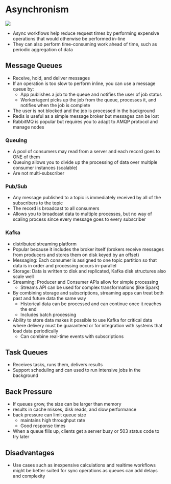 # Asynchronism

![](https://camo.githubusercontent.com/c01ec137453216bbc188e3a8f16da39ec9131234/687474703a2f2f692e696d6775722e636f6d2f353447597353782e706e67)

- Async workflows help reduce request times by performing expensive operations that would otherwise be performed in-line
- They can also perform time-consuming work ahead of time, such as periodic aggregation of data

## Message Queues 
- Receive, hold, and deliver messages
- If an operation is too slow to perform inline, you can use a message queue by:
    - App publishes a job to the queue and notifies the user of job status
    - Worker/agent picks up the job from the queue, processes it, and notifies when the job is complete
- The user is not blocked and the job is processed in the background
- Redis is useful as a simple message broker but messages can be lost
- RabbitMQ is popular but requires you to adapt to AMQP protocol and manage nodes

### Queuing 
- A pool of consumers may read from a server and each record goes to ONE of them
- Queuing allows you to divide up the processing of data over multiple consumer instances (scalable)
- Are not multi-subscriber
### Pub/Sub
- Any message published to a topic is immediately received by all of the subscribers to the topic
- The record is broadcast to all consumers
- Allows you to broadcast data to multiple processes, but no way of scaling process since every message goes to every subscriber

### Kafka
- distributed streaming platform
- Popular because it includes the broker itself (brokers receive messages from producers and stores them on disk keyed by an offset)
- Messaging: Each consumer is assigned to one topic partition so that data is in order and processing occurs in-parallel 
- Storage: Data is written to disk and replicated, Kafka disk structures also scale well 
- Streaming: Producer and Consumer APIs allow for simple processing
    - Streams API can be used for complex transformations (like Spark)
- By combining storage and subscriptions, streaming apps can treat both past and future data the same way
    - Historical data can be processed and can continue once it reaches the end
    - Includes batch processing 
- Ability to store data makes it possible to use Kafka for critical data where delivery must be guaranteed or for integration with systems that load data periodically 
    - Can combine real-time events with subscriptions

## Task Queues
- Receives tasks, runs them, delivers results
- Support scheduling and can used to run intensive jobs in the background

## Back Pressure
- If queues grow, the size can be larger than memory
- results in cache misses, disk reads, and slow performance
- back pressure can limit queue size
    - maintains high throughput rate
    - Good response times
- When a queue fills up, clients get a server busy or 503 status code to try later

## Disadvantages
- Use cases such as inexpensive calculations and realtime workflows might be better suited for sync operations as queues can add delays and complexity 